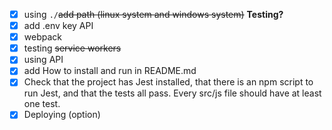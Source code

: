 
- [X] using `./`~~add path (linux system and windows system)~~ **Testing?**
- [X] add .env key API
- [X] webpack
- [X] testing ~~service workers~~ 
- [X] using API
- [X] add How to install and run in README.md
- [X] Check that the project has Jest installed, that there is an npm script to run Jest, and that the tests all pass. Every src/js file should have at least one test.
- [X] Deploying (option)